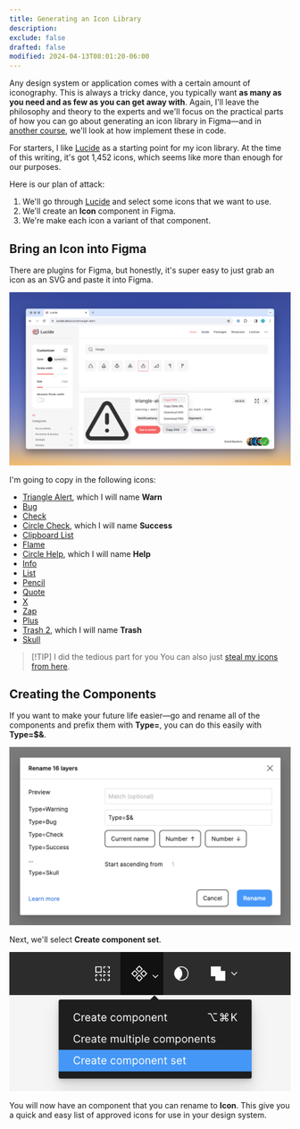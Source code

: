 ```yaml
---
title: Generating an Icon Library
description:
exclude: false
drafted: false
modified: 2024-04-13T08:01:20-06:00
---
```


Any design system or application comes with a certain amount of iconography. This is always a tricky dance, you typically want **as many as you need and as few as you can get away with**. Again, I'll leave the philosophy and theory to the experts and we'll focus on the practical parts of how you can go about generating an icon library in Figma—and in [another course](../storybook/README.md), we'll look at how implement these in code.

For starters, I like [Lucide](https://lucide.dev) as a starting point for my icon library. At the time of this writing, it's got 1,452 icons, which seems like more than enough for our purposes.

Here is our plan of attack:

1. We'll go through [Lucide](https://lucide.dev) and select some icons that we want to use.
2. We'll create an **Icon** component in Figma.
3. We're make each icon a variant of that component.

## Bring an Icon into Figma

There are plugins for Figma, but honestly, it's super easy to just grab an icon as an SVG and paste it into Figma.

![A Lucide icon that we're going to copy as an SVG](assets/figma-lucide-icon.png)

I'm going to copy in the following icons:

- [Triangle Alert](https://lucide.dev/icons/triangle-alert), which I will name **Warn**
- [Bug](https://lucide.dev/icons/bug)
- [Check](https://lucide.dev/icons/check)
- [Circle Check](https://lucide.dev/icons/circle-check), which I will name **Success**
- [Clipboard List](https://lucide.dev/icons/clipboard-list)
- [Flame](https://lucide.dev/icons/flame)
- [Circle Help](https://lucide.dev/icons/circle-help), which I will name **Help**
- [Info](https://lucive.dev/icons/info)
- [List](https://lucive.dev/icons/list)
- [Pencil](https://lucive.dev/icons/pencil)
- [Quote](https://lucive.dev/icons/quote)
- [X](https://lucive.dev/icons/x)
- [Zap](https://lucive.dev/icons/zap)
- [Plus](https://lucive.dev/icons/plus)
- [Trash 2](https://lucide.dev/icons/trash-2), which I will name **Trash**
- [Skull](https://lucive.dev/icons/skull)

> [!TIP] I did the tedious part for you
> You can also just [steal my icons from here](https://www.figma.com/file/1v4uGneHKyq6SfxPWI7KJc/Figma-for-Developers-v2%2C-Frontend-Masters?type=design&node-id=2-3&mode=design&t=xaxtUNN7AZ04byvE-4).

## Creating the Components

If you want to make your future life easier—go and rename all of the components and prefix them with **Type=**, you can do this easily with **Type=$&**.

![Bulk rename the icons](assets/figma-rename-icons.png)

Next, we'll select **Create component set**.

![Create component set](assets/figma-create-component-set.png)

You will now have an component that you can rename to **Icon**. This give you a quick and easy list of approved icons for use in your design system.
